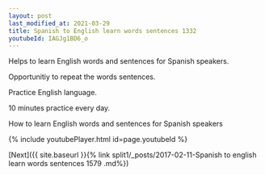 ```yaml
---
layout: post
last_modified_at: 2021-03-29
title: Spanish to English learn words sentences 1332 
youtubeId: IAGJg1BD6_o
---
```

 
 
Helps to learn English words and sentences for Spanish speakers.

Opportunitiy to repeat the words sentences. 

Practice English language. 
 
10 minutes practice every day. 
 
How to learn English words and sentences for Spanish speakers 
 
{% include youtubePlayer.html id=page.youtubeId %}
 
 
[Next]({{ site.baseurl }}{% link  split1/_posts/2017-02-11-Spanish to english learn words sentences 1579 .md%})
 
